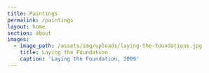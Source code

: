 ```yaml
---
title: Paintings
permalink: /paintings
layout: home
section: about
images:
  - image_path: /assets/img/uploads/laying-the-foundations.jpg
    title: Laying the Foundation
    caption: 'Laying the Foundation, 2009'
---
```


